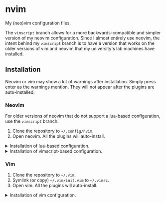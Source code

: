 # nvim

My (neo)vim configuration files.

The `vimscript` branch allows for a more backwards-compatible and simpler version of my neovim configuration. Since I almost entirely use neovim, the intent behind my `vimscript` branch is to have a version that works on the older versions of vim and neovim that my university's lab machines have installed.

## Installation

Neovim or vim may show a lot of warnings after installation. Simply press enter
as the warnings mention. They will not appear after the plugins are
auto-installed.

### Neovim

For older versions of neovim that do not support a lua-based configuration, use
the `vimscript` branch.

1. Clone the repository to `~/.config/nvim`.
2. Open neovim. All the plugins will auto-install.

<details>
<summary>Installation of lua-based configuration.</summary>

```sh
$ git clone https://gitlab.com/pavalos6401/nvim.git ~/.config/nvim
$ nvim
```

</details>

<details>
<summary>Installation of vimscript-based configuration.</summary>

```sh
$ git clone https://gitlab.com/pavalos6401/nvim.git ~/.config/nvim --branch=vimscript
$ nvim
```

</details>

### Vim

1. Clone the repository to `~/.vim`.
2. Symlink (or copy) `~/.vim/init.vim` to `~/.vimrc`.
3. Open vim. All the plugins will auto-install.

<details>
<summary>Installation of vim configuration.</summary>

```sh
$ git clone https://gitlab.com/pavalos6401/nvim.git ~/.vim --branch=vimscript
$ ln -Tsf ~/.vim/init.vim ~/.vimrc
$ vim
```

</details>
